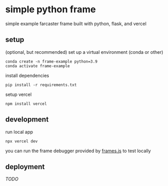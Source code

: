 # simple python frame

simple example farcaster frame built with python, flask, and vercel

## setup

(optional, but recommended) set up a virtual environment (conda or other)
```
conda create -n frame-example python=3.9
conda activate frame-example
```

install dependencies
```
pip install -r requirements.txt
```

setup vercel
```
npm install vercel
```


## development

run local app
```
npx vercel dev
```

you can run the frame debugger provided by [frames.js](https://github.com/framesjs/frames.js) to test locally


## deployment

_TODO_
